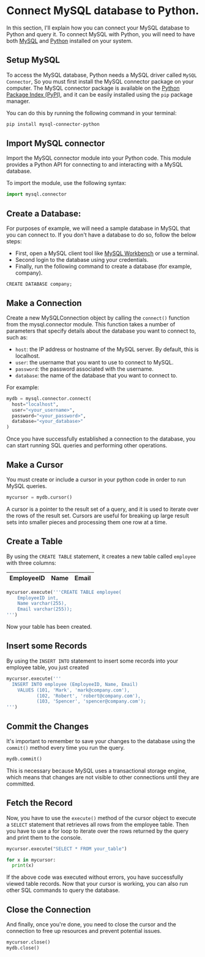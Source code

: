 # Connect MySQL database to Python.

In this section, I'll explain how you can connect your MySQL database to Python and query it.
To connect MySQL with Python, you will need to have both [MySQL](https://dev.mysql.com/downloads/) and [Python](https://www.python.org/downloads/) installed on your system.

## Setup MySQL

To access the MySQL database, Python needs a MySQL driver called `MySQL Connector`, So you must first install the MySQL connector package on your computer.
The MySQL connector package is available on the [Python Package Index (PyPI)](https://pypi.org), and it can be easily installed using the `pip` package manager.

You can do this by running the following command in your terminal:

```bash
pip install mysql-connector-python
```

## Import MySQL connector

Import the MySQL connector module into your Python code.
This module provides a Python API for connecting to and interacting with a MySQL database.

To import the module, use the following syntax:

```python
import mysql.connector
```

## Create a Database:

For purposes of example, we will need a sample database in MySQL that you can connect to.
If you don't have a database to do so, follow the below steps:

- First, open a MySQL client tool like [MySQL Workbench](https://dev.mysql.com/downloads/workbench/) or use a terminal.
- Second login to the database using your credentials.
- Finally, run the following command to create a database (for example, company).

```mysql
CREATE DATABASE company;
```

## Make a Connection

Create a new MySQLConnection object by calling the `connect()` function from the mysql.connector module.
This function takes a number of parameters that specify details about the database you want to connect to, such as:

- `host`: the IP address or hostname of the MySQL server. By default, this is localhost.
- `user`: the username that you want to use to connect to MySQL.
- `password`: the password associated with the username.
- `database`: the name of the database that you want to connect to.

For example:

```python
mydb = mysql.connector.connect(
  host="localhost",
  user="<your_username>",
  password="<your_password>",
  database="<your_database>"
)
```

Once you have successfully established a connection to the database, you can start running SQL queries and performing other operations.

## Make a Cursor

You must create or include a cursor in your python code in order to run MySQL queries.

```python
mycursor = mydb.cursor()
```

A cursor is a pointer to the result set of a query, and it is used to iterate over the rows of the result set.
Cursors are useful for breaking up large result sets into smaller pieces and processing them one row at a time.

## Create a Table

By using the `CREATE TABLE` statement, it creates a new table called `employee` with three columns:

| EmployeeID | Name | Email |
| :--------- | :--- | :---- |

```python
mycursor.execute('''CREATE TABLE employee(
    EmployeeID int,
    Name varchar(255),
    Email varchar(255));
''')
```

Now your table has been created.

## Insert some Records

By using the `INSERT INTO` statement to insert some records into your employee table, you just created

```python
mycursor.execute('''
  INSERT INTO employee (EmployeeID, Name, Email)
    VALUES (101, 'Mark', 'mark@company.com'),
           (102, 'Robert', 'robert@company.com'),
           (103, 'Spencer', 'spencer@company.com');
''')
```

## Commit the Changes

It's important to remember to save your changes to the database using the `commit()` method every time you run the query.

```python
mydb.commit()
```

This is necessary because MySQL uses a transactional storage engine, which means that changes are not visible to other connections until they are committed.

## Fetch the Record

Now, you have to use the `execute()` method of the cursor object to execute a `SELECT` statement that retrieves all rows from the employee table.
Then you have to use a for loop to iterate over the rows returned by the query and print them to the console.

```python
mycursor.execute("SELECT * FROM your_table")

for x in mycursor:
  print(x)
```

If the above code was executed without errors, you have successfully viewed table records.
Now that your cursor is working, you can also run other SQL commands to query the database.

## Close the Connection

And finally, once you're done, you need to close the cursor and the connection to free up resources and prevent potential issues.

```python
mycursor.close()
mydb.close()
```

